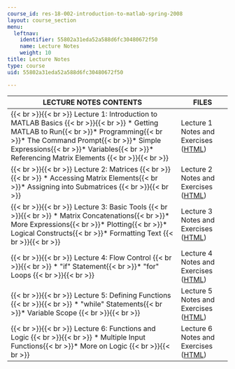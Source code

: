 ```yaml
---
course_id: res-18-002-introduction-to-matlab-spring-2008
layout: course_section
menu:
  leftnav:
    identifier: 55802a31eda52a588d6fc30480672f50
    name: Lecture Notes
    weight: 10
title: Lecture Notes
type: course
uid: 55802a31eda52a588d6fc30480672f50

---
```


| LECTURE NOTES CONTENTS | FILES |
| --- | --- |
|  {{< br >}}{{< br >}} Lecture 1: Introduction to MATLAB Basics {{< br >}}{{< br >}} *   Getting MATLAB to Run{{< br >}}*   Programming{{< br >}}*   The Command Prompt{{< br >}}*   Simple Expressions{{< br >}}*   Variables{{< br >}}*   Referencing Matrix Elements {{< br >}}{{< br >}}  | Lecture 1 Notes and Exercises ([HTML](/ans7870/resources/farjoun/Lecture1.html)) |
|  {{< br >}}{{< br >}} Lecture 2: Matrices {{< br >}}{{< br >}} *   Accessing Matrix Elements{{< br >}}*   Assigning into Submatrices {{< br >}}{{< br >}}  | Lecture 2 Notes and Exercises ([HTML](/ans7870/resources/farjoun/Lecture2.html)) |
|  {{< br >}}{{< br >}} Lecture 3: Basic Tools {{< br >}}{{< br >}} *   Matrix Concatenations{{< br >}}*   More Expressions{{< br >}}*   Plotting{{< br >}}*   Logical Constructs{{< br >}}*   Formatting Text {{< br >}}{{< br >}}  | Lecture 3 Notes and Exercises ([HTML](/ans7870/resources/farjoun/Lecture3.html)) |
|  {{< br >}}{{< br >}} Lecture 4: Flow Control {{< br >}}{{< br >}} *   "if" Statement{{< br >}}*   "for" Loops {{< br >}}{{< br >}}  | Lecture 4 Notes and Exercises ([HTML](/ans7870/resources/farjoun/Lecture4.html)) |
|  {{< br >}}{{< br >}} Lecture 5: Defining Functions {{< br >}}{{< br >}} *   "while" Statements{{< br >}}*   Variable Scope {{< br >}}{{< br >}}  | Lecture 5 Notes and Exercises ([HTML](/ans7870/resources/farjoun/Lecture5.html)) |
|  {{< br >}}{{< br >}} Lecture 6: Functions and Logic {{< br >}}{{< br >}} *   Multiple Input Functions{{< br >}}*   More on Logic {{< br >}}{{< br >}}  | Lecture 6 Notes and Exercises ([HTML](/ans7870/resources/farjoun/Lecture6.html))